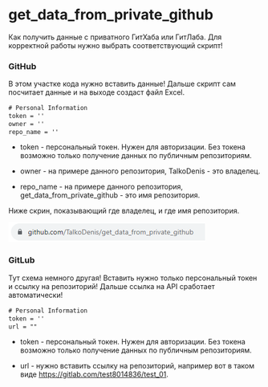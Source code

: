 # get_data_from_private_github

Как получить данные с приватного ГитХаба или ГитЛаба. Для корректной работы нужно выбрать соответствующий скрипт!

### GitHub

В этом участке кода нужно вставить данные! Дальше скрипт сам посчитает данные и на выходе создаст файл Excel.

```
# Personal Information
token = ''
owner = ''
repo_name = ''
```

- token - персональный токен. Нужен для авторизации. Без токена возможно только получение данных по публичным репозиториям.

- owner - на примере данного репозитория, TalkoDenis - это владелец.

- repo_name - на примере данного репозитория, get_data_from_private_github - это имя репозитория.

Ниже скрин, показывающий где владелец, и где имя репозитория.

  ![Описание](https://github.com/TalkoDenis/get_data_from_private_github/blob/main/Owner.png)

### GitLub

Тут схема немного другая! Вставить нужно только персональный токен и ссылку на репозиторий! Дальше ссылка на API сработает автоматически!

```
# Personal Information
token = ''
url = ""
```

- token - персональный токен. Нужен для авторизации. Без токена возможно только получение данных по публичным репозиториям.

- url - нужно вставить ссылку на репозиторий, например вот в таком виде https://gitlab.com/test8014836/test_01.
